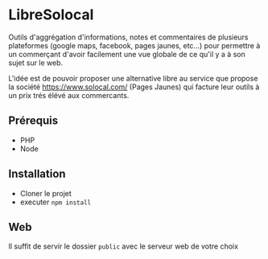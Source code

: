 # LibreSolocal

Outils d'aggrégation d'informations, notes et commentaires de plusieurs plateformes (google maps, facebook, pages jaunes, etc...) pour permettre à un commerçant d'avoir facilement une vue globale de ce qu'il y a à son sujet sur le web.

L'idée est de pouvoir proposer une alternative libre au service que propose la société https://www.solocal.com/ (Pages Jaunes) qui facture leur outils à un prix trés élévé aux commercants.

## Prérequis

* PHP
* Node

## Installation

* Cloner le projet
* executer `npm install`

## Web

Il suffit de servir le dossier `public` avec le serveur web de votre choix
